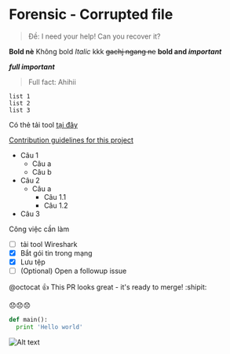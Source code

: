 # Forensic - Corrupted file
>Đề: I need your help! Can you recover it?

**Bold nè** Không bold
*Italic* kkk
~~gachj ngang ne~~
**bold and _important_**

***full important***
>Full fact: Ahihii



```
list 1
list 2
list 3
```

Có thẻ tải tool [tại đây](https://facebook.com)

[Contribution guidelines for this project](docs/CONTRIBUTING.md)

- Câu 1
  - Câu a
  - Câu b
- Câu 2
  - Câu a
    - Câu 1.1
    - Câu 1.2
- Câu 3


Công việc cần làm
- [ ] tải tool Wireshark
- [x] Bắt gói tin trong mạng
- [x] Lưu tệp
- [ ] \(Optional) Open a followup issue

@octocat :+1: This PR looks great - it's ready to merge! :shipit:

:disappointed::disappointed::disappointed:

```python
def main():
  print 'Hello world'
 ```

 ![Alt text](https://github.com/minhgalaxy/WannaGame2/blob/master/6f0160a8da73fa132bd89cda6ff6061d.jpg?raw=true "Hình ảnh title")

 
 
